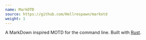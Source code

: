 ```yaml
---
name: MarkOTD
source: https://github.com/Hellrespawn/markotd
weight: 1
---
```


A MarkDown inspired MOTD for the command line. Built with [Rust](https://www.rust-lang.org/).
